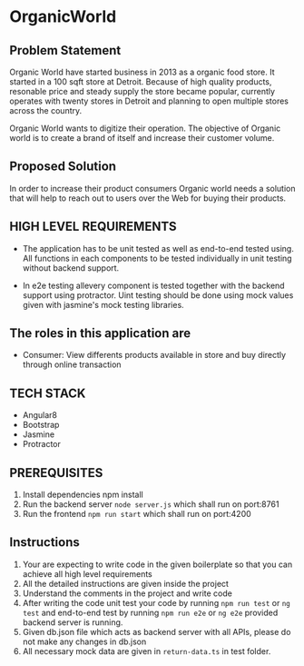 # OrganicWorld

## Problem Statement

Organic World have started business in 2013 as a organic food store. It started in a 100 sqft store at Detroit. Because of high quality products, resonable price and steady supply the store became popular, currently operates with twenty stores in Detroit and planning to open multiple stores across the country.

Organic World wants to digitize their operation. The objective of Organic world is to create a brand of itself and increase their customer volume.

## Proposed Solution

In order to increase their product consumers Organic world needs a solution that will help to reach out to users over the Web for buying their products.

## HIGH LEVEL REQUIREMENTS

- The application has to be unit tested as well as end-to-end tested using. All functions in each components to be tested individually in unit testing without backend support.

- In e2e testing allevery component is tested together with the backend support using protractor. Uint testing should be done using mock values given with jasmine's mock testing libraries.

## The roles in this application are

- Consumer: View differents products available in store and buy directly through online transaction

## TECH STACK

- Angular8
- Bootstrap
- Jasmine
- Protractor

## PREREQUISITES

  1. Install dependencies npm install
  2. Run the backend server `node server.js` which shall run on port:8761
  3. Run the frontend `npm run start` which shall run on port:4200  

## Instructions

  1. Your are expecting to write code in the given boilerplate so that you can achieve all  high level requirements
  2. All the detailed instructions are given inside the project
  3. Understand the comments in the project and write code
  4. After writing the code unit test your code by running `npm run test` or `ng test` and end-to-end test by running `npm run e2e` or `ng e2e` provided backend server is running.
  5. Given db.json file which acts as backend server with all APIs, please do not make any changes in db.json
  6. All necessary mock data are given in `return-data.ts` in test folder.
